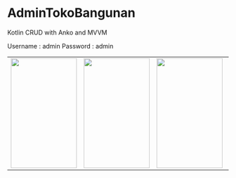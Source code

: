 # AdminTokoBangunan
Kotlin CRUD with Anko and MVVM

Username : admin
Password : admin

<table >
  <tr>
    <td align="left"><img src="https://user-images.githubusercontent.com/54391306/70881114-215b3080-1ffe-11ea-8336-120e63cdfa79.jpeg" width="150" height="250"></td>
    <td align="right"><img src="https://user-images.githubusercontent.com/54391306/70881635-be6a9900-1fff-11ea-8ece-51a1d8601afb.jpeg" width="150" height="250"></td>
    <td align="left"><img src="https://user-images.githubusercontent.com/54391306/70881673-df32ee80-1fff-11ea-8ac1-159348e5ff77.jpeg" width="150" height="250"></td>
    <td align="left"><img src="https://user-images.githubusercontent.com/54391306/70881694-f40f8200-1fff-11ea-8233-2184d789c9cd.jpeg" width="150" height="250"></td>
  </tr>
</table>




